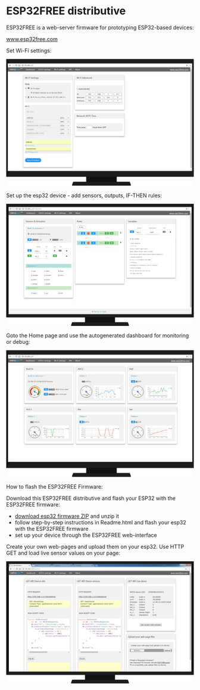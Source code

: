 # ESP32FREE distributive

ESP32FREE is a web-server firmware for prototyping ESP32-based devices:

www.esp32free.com

Set Wi-Fi settings:

![alt text](https://github.com/omreps/esp32free/blob/master/Readme_files/ESP32_FREE_wifi.png)

Set up the esp32 device - add sensors, outputs, IF-THEN rules:

![alt text](https://github.com/omreps/esp32free/blob/master/Readme_files/ESP32_FREE_Firmware.png)

Goto the Home page and use the autogenerated dashboard for monitoring or debug:

![alt text](https://github.com/omreps/esp32free/blob/master/Readme_files/ESP32_FREE_dashboard.png)

How to flash the ESP32FREE Firmware:

Download this ESP32FREE distributive and flash your ESP32 with the ESP32FREE firmware:
- [download esp32 firmware ZIP](https://github.com/omreps/esp32free/archive/master.zip) and unzip it
- follow step-by-step instructions in Readme.html and flash your esp32 with the ESP32FREE firmware
- set up your device through the ESP32FREE web-interface

Create your own web-pages and upload them on your esp32. Use HTTP GET and load live sensor values on your page:

![alt text](https://github.com/omreps/esp32free/blob/master/Readme_files/ESP32_FREE_REST_API.png)

